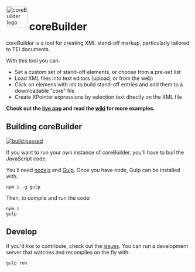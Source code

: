 <a href="http://raffazizzi.github.io/coreBuilder/">
    <img src="https://raw.githubusercontent.com/raffazizzi/coreBuilder/v2/images/logo.png" alt="coreBuilder logo" title="coreBuilder" align="left" height="60" />
</a>

# coreBuilder

coreBuilder is a tool for creating XML stand-off markup, particularly tailored to TEI documents.

With this tool you can:

* Set a custom set of stand-off elements, or choose from a pre-set list
* Load XML files into text editors (upload, or from the web)
* Click on elemens with ids to build stand-off entries and add them to a downloadable "core" file
* Create XPointer expressions by selection text directly on the XML file

**Check out the [live app](http://raffazizzi.github.io/coreBuilder) and read the [wiki](wiki) for more examples.**

## Building coreBuilder
<a href="#" id="status-image-popup" title="build status image" name="status-images" class="open-popup" data-ember-action="1090">
            <img src="https://travis-ci.org/TEIC/CETEIcean.svg" alt="build:passed">
          </a>

If you want to run your own instance of coreBuilder, you'll have to buil the JavaScript code.

You'll need [nodejs](https://nodejs.org/en/) and [Gulp](http://gulpjs.com/). 
Once you have node, Gulp can be installed with:

```shell
npm i -g gulp
```

Then, to compile and run the code:

```shell
npm i
gulp
```
## Develop

If you'd like to contribute, check out the [issues](issues). You can run a development server that watches and recompiles on the fly with:

```shell
gulp run
```

